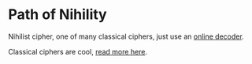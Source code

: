 # Path of Nihility

Nihilist cipher, one of many classical ciphers, just use an [online decoder](https://cryptii.com/pipes/nihilist-cipher).

Classical ciphers are cool, [read more here](https://en.wikipedia.org/wiki/Category:Classical_ciphers).
